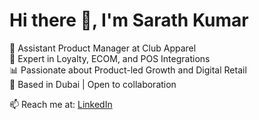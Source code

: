 # Hi there 👋, I'm Sarath Kumar

🚀 Assistant Product Manager at Club Apparel  
🔁 Expert in Loyalty, ECOM, and POS Integrations  
📊 Passionate about Product-led Growth and Digital Retail  
📍 Based in Dubai | Open to collaboration  

📫 Reach me at: [LinkedIn](https://www.linkedin.com/in/vsarathkumar/)

